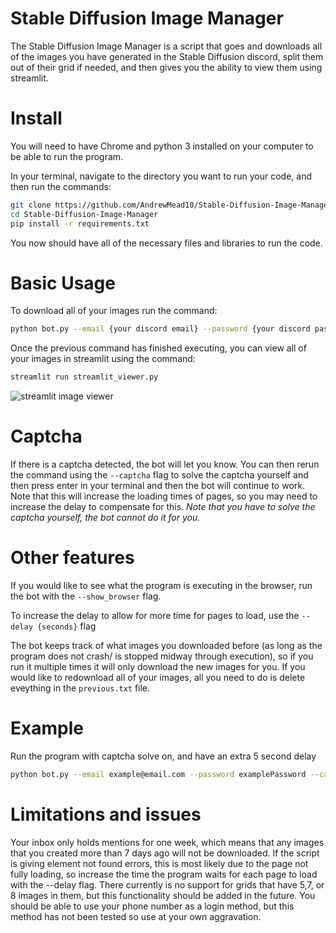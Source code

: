 # Stable Diffusion Image Manager

The Stable Diffusion Image Manager is a script that goes and downloads all of the images you have generated in the Stable Diffusion discord, split them out of their grid if needed, and then gives you the ability to view them using streamlit. 

# Install

You will need to have Chrome and python 3 installed on your computer to be able to run the program.

In your terminal, navigate to the directory you want to run your code, and then run the commands:

```bash
git clone https://github.com/AndrewMead10/Stable-Diffusion-Image-Manager
cd Stable-Diffusion-Image-Manager
pip install -r requirements.txt
```

You now should have all of the necessary files and libraries to run the code.

# Basic Usage

To download all of your images run the command:
```bash
python bot.py --email {your discord email} --password {your discord password}
```

Once the previous command has finished executing, you can view all of your images in streamlit using the command:
```bash
streamlit run streamlit_viewer.py
```

![streamlit image viewer](/demo/streamlit.PNG)

# Captcha

If there is a captcha detected, the bot will let you know. You can then rerun the command using the ```--captcha``` flag to solve the captcha yourself and then press enter in your terminal and then the bot will continue to work. Note that this will increase the loading times of pages, so you may need to increase the delay to compensate for this. *Note that you have to solve the captcha yourself, the bot cannot do it for you.*

# Other features

If you would like to see what the program is executing in the browser, run the bot with the ```--show_browser``` flag.

To increase the delay to allow for more time for pages to load, use the ```--delay {seconds}``` flag

The bot keeps track of what images you downloaded before (as long as the program does not crash/ is stopped midway through execution), so if you run it multiple times it will only download the new images for you. If you would like to redownload all of your images, all you need to do is delete eveything in the ```previous.txt``` file.

# Example

Run the program with captcha solve on, and have an extra 5 second delay
```bash
python bot.py --email example@email.com --password examplePassword --captcha --delay 5
```


# Limitations and issues

Your inbox only holds mentions for one week, which means that any images that you created more than 7 days ago will not be downloaded. If the script is giving element not found errors, this is most likely due to the page not fully loading, so increase the time the program waits for each page to load with the --delay flag. There currently is no support for grids that have 5,7, or 8 images in them, but this functionality should be added in the future. You should be able to use your phone number as a login method, but this method has not been tested so use at your own aggravation.



